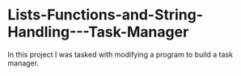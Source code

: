 # Lists-Functions-and-String-Handling---Task-Manager
In this project I was tasked with modifying a program to build a task manager.
